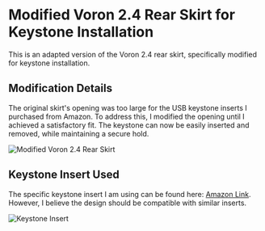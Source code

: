 # Modified Voron 2.4 Rear Skirt for Keystone Installation

This is an adapted version of the Voron 2.4 rear skirt, specifically modified for keystone installation.

## Modification Details
The original skirt's opening was too large for the USB keystone inserts I purchased from Amazon. To address this, I modified the opening until I achieved a satisfactory fit. The keystone can now be easily inserted and removed, while maintaining a secure hold.

![Modified Voron 2.4 Rear Skirt](https://github.com/cristianku/voron_keystone_usb_lan/assets/25354817/4049c106-3a48-4665-a220-a07678707911)

## Keystone Insert Used
The specific keystone insert I am using can be found here: [Amazon Link](https://www.amazon.de/dp/B07Z9446ZR?psc=1&ref=ppx_yo2ov_dt_b_product_details). However, I believe the design should be compatible with similar inserts.

![Keystone Insert](https://github.com/cristianku/voron_keystone_usb_lan/assets/25354817/720df3b2-1121-40d0-b300-a00d2e77ad7d)
